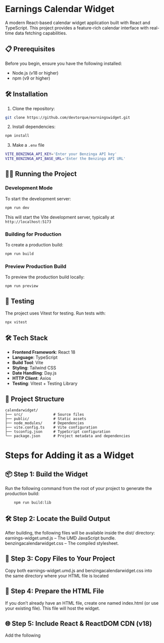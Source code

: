 # Earnings Calendar Widget

A modern React-based calendar widget application built with React and TypeScript. This project provides a feature-rich calendar interface with real-time data fetching capabilities.


## 📋 Prerequisites

Before you begin, ensure you have the following installed:
- Node.js (v18 or higher)
- npm (v9 or higher)

## 🛠️ Installation

1. Clone the repository:
```bash
git clone https://github.com/devtorque/earningswidget.git
```

2. Install dependencies:
```bash
npm install
```

3. Make a `.env` file

```bash
VITE_BENZINGA_API_KEY='Enter your Benzinga API key'
VITE_BENZINGA_API_BASE_URL='Enter the Benzinga API URL'
```


## 🏃‍♂️ Running the Project

### Development Mode
To start the development server:
```bash
npm run dev
```
This will start the Vite development server, typically at `http://localhost:5173`

### Building for Production
To create a production build:
```bash
npm run build
```

### Preview Production Build
To preview the production build locally:
```bash
npm run preview
```

## 🧪 Testing
The project uses Vitest for testing. Run tests with:
```bash
npx vitest
```

## 🛠️ Tech Stack

- **Frontend Framework**: React 18
- **Language**: TypeScript
- **Build Tool**: Vite
- **Styling**: Tailwind CSS
- **Date Handling**: Day.js
- **HTTP Client**: Axios
- **Testing**: Vitest + Testing Library

## 📁 Project Structure

```
calendarwidget/
├── src/              # Source files
├── public/           # Static assets
├── node_modules/     # Dependencies
├── vite.config.ts    # Vite configuration
├── tsconfig.json     # TypeScript configuration
└── package.json      # Project metadata and dependencies
```

# Steps for Adding it as a Widget

## 📦 Step 1: Build the Widget
Run the following command from the root of your project to generate the production build:
```bash
    npm run build:lib
```


## 🛠 Step 2: Locate the Build Output
After building, the following files will be available inside the dist/ directory:
earnings-widget.umd.js – The UMD JavaScript bundle.
benzingacalendarwidget.css – The compiled stylesheet.


## 📁 Step 3: Copy Files to Your Project
Copy both earnings-widget.umd.js and benzingacalendarwidget.css into the same directory where your HTML file is located 


## 🧾 Step 4: Prepare the HTML File
If you don’t already have an HTML file, create one named index.html (or use your existing file). This file will host the widget.


## 🌐 Step 5: Include React & ReactDOM CDN (v18)
Add the following <script> tags before your widget script in the <head> or before closing </body> tag:
```bash
    <script src="https://unpkg.com/react@18.2.0/umd/react.production.min.js"></script>
    <script src="https://unpkg.com/react-dom@18.2.0/umd/react-dom.production.min.js"></script>
```
⚠️ Note: React 19+ is not supported for UMD builds like this.


## 🧩 Step 6: Include Widget Assets
In your <head> section, include the CSS file:
```bash
    <link rel="stylesheet" href="./benzingacalendarwidget.css" />
```
Then before the closing </body> tag, include the UMD widget JS and call the render function:
```bash
    <script src="./earnings-widget.umd.js"></script>
    <script>
        renderEarningsWidget('#widget', {
            apiKey: 'YOUR_BENZINGA_API_KEY',
            baseUrl: 'YOUR_BENZINGA_API_BASE_URL' 
        });
    </script>
```


## 🧱 Step 7: Add the Mount Container
Somewhere inside your <body>, add a container element with an ID or class used by the widget renderer:
```bash
    <div id="widget"></div>
```


## 🚀 Step 8: Run the HTML File
You can now open your HTML file directly in a browser or host it using any static server.
or just double-click the index.html to open in a browser (if all assets are in the same folder).


## ✅ Example HTML Template
```bash
        <!DOCTYPE html>
        <html lang="en">
            <head>
            <meta charset="UTF-8" />
            <title>Benzinga Earnings Widget</title>

            <!-- Styles -->
            <link rel="stylesheet" href="./benzingacalendarwidget.css" />

            <!-- React CDN (Required) -->
            <script src="https://unpkg.com/react@18.2.0/umd/react.production.min.js"></script>
            <script src="https://unpkg.com/react-dom@18.2.0/umd/react-dom.production.min.js"></script>
            </head>
            <body>
            <!-- Widget container -->
            <div id="widget"></div>

            <!-- Widget script and initialization -->
            <script src="./earnings-widget.umd.js"></script>
            <script>
                renderEarningsWidget('#widget', {
                apiKey: 'YOUR_BENZINGA_API_KEY',
                baseUrl: 'YOUR_BENZINGA_API_BASE_URL'
                });
            </script>
            </body>
        </html>
```


## 👥 Author

- [Shubham Sinha](https://www.linkedin.com/in/shubham-sinha-/)

